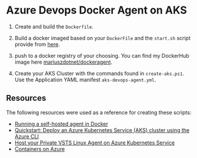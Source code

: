 # Azure Devops Docker Agent on AKS

1. Create and build the `Dockerfile`.

2. Build a docker imaged based on your `DockerFile` and the `start.sh` script provide from [here](https://docs.microsoft.com/en-us/azure/devops/pipelines/agents/docker?view=azure-devops).

3. push to a docker registry of your choosing.  You can find my DockerHub image here [mariuszdotnet/dockeragent](https://cloud.docker.com/repository/docker/mariuszdotnet/dockeragent).

4. Create your AKS Cluster with the commands found in `create-aks.ps1`.  Use the Application YAML manifest `aks-devops-agent.yml`.

## Resources

The following resources were used as a reference for creating these scripts:

+ [Running a self-hosted agent in Docker](https://docs.microsoft.com/en-us/azure/devops/pipelines/agents/docker?view=azure-devops)
+ [Quickstart: Deploy an Azure Kubernetes Service (AKS) cluster using the Azure CLI](https://docs.microsoft.com/en-us/azure/aks/kubernetes-walkthrough)
+ [Host your Private VSTS Linux Agent on Azure Kubernetes Service](https://alwaysupalwayson.blogspot.com/2018/05/host-your-private-vsts-linux-agent-in.html)
+ [Containers on Azure](https://github.com/mathieu-benoit/containers-on-azure)